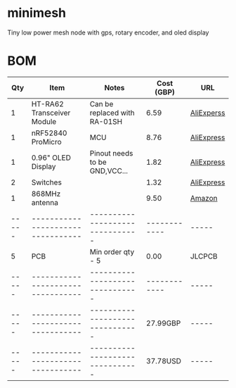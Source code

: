 # minimesh
Tiny low power mesh node with gps, rotary encoder, and oled display

# BOM

| Qty | Item                            | Notes                         | Cost (GBP) | URL |
|-----|---------------------------------|-------------------------------|------------|-----|
| 1   | HT-RA62 Transceiver Module      | Can be replaced with RA-01SH  | 6.59       | [AliExperss](https://www.aliexpress.com/item/1005005543917617.html)                         |
| 1   | nRF52840 ProMicro               | MCU                           | 8.76       | [AliExpress](https://www.aliexpress.com/item/1005006446457448.html)                         |
| 1   | 0.96" OLED Display              | Pinout needs to be GND,VCC... | 1.82       | [AliExpress](https://www.aliexpress.com/item/1005008738379315.html)                         |
| 2   | Switches                        |                               | 1.32       | [AliExpress](https://www.aliexpress.com/item/4001125532910.html)                            |
| 1   | 868MHz antenna                  |                               | 9.50       | [Amazon](https://www.amazon.co.uk/gp/product/B0D359GRPZ)                                    |
|-----|---------------------------------|-------------------------------|------------|-----|
| 5   | PCB                             | Min order qty - 5             | 0.00       | JLCPCB                                                                                      |
|-----|---------------------------------|-------------------------------|------------|-----|
|-----|---------------------------------|-------------------------------| 27.99GBP   |-----|
|-----|---------------------------------|-------------------------------| 37.78USD   |-----|
